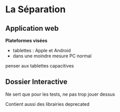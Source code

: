 La Séparation
=============

Application web
---------------
**Plateformes visées**
* tablettes : Apple et Android
* dans une moindre mesure PC normal

penser aux tablettes capacitives


Dossier Interactive
-------------------
Ne sert que pour les tests, ne pas trop jouer dessus

Contient aussi des librairies deprecated
